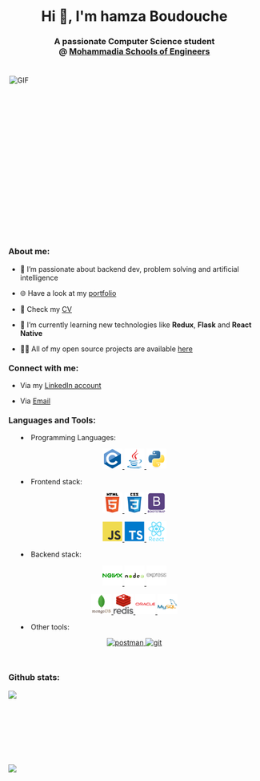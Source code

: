 <h1 align="center">Hi 👋, I'm hamza Boudouche</h1>
<h3 align="center">A passionate Computer Science student <br> @ <a href="https://www.emi.ac.ma/">Mohammadia Schools of Engineers</a></h3>
<h1></h1>
<img align="center" alt="GIF" src="https://cdn.dribbble.com/users/1059583/screenshots/4171367/coding-freak.gif" width="500" height="320" style="  display: block; margin-left: auto;margin-right: auto;"/>

<h3 align="left" style="margin-top: 20px;">About me:</h3>

- 🔭 I’m passionate about backend dev, problem solving and artificial intelligence

- 🌐 Have a look at my [portfolio](https://hboudouche.netlify.com)

- 📄 Check my [CV](https://drive.google.com/file/d/1DWyT5YOb0F-x8tNrgyHzrWehpgdsMTlV/view?usp=sharing)

- 🌱 I’m currently learning new technologies like **Redux**, **Flask** and **React Native**

- 👨‍💻 All of my open source projects are available [here](https://github.com/hamza-boudouche?tab=repositories)

<h3 align="left" style="margin-top: 20px;">Connect with me:</h3>

- Via my [LinkedIn account](https://www.linkedin.com/in/hamza-boudouche-052b53167/)

- Via <a href = "mailto: boudouche.hamza.11@gmail.com">Email</a>

<h3 align="left" style="margin-top: 20px;">Languages and Tools:</h3>
<p >
	<li style="margin-left: 25px;"> Programming Languages: </li>
  <p align="center">
      	<a href="https://www.cprogramming.com/" target="_blank"> <img src="https://raw.githubusercontent.com/devicons/devicon/master/icons/c/c-original.svg" alt="c" width="40" height="40"/> </a>
      	<a href="https://www.java.com" target="_blank"> <img src="https://raw.githubusercontent.com/devicons/devicon/master/icons/java/java-original.svg" alt="java" width="40" height="40"/> </a>
      	<a href="https://www.python.org" target="_blank"> <img src="https://raw.githubusercontent.com/devicons/devicon/master/icons/python/python-original.svg" alt="python" width="40" height="40"/> </a>
      </p>
			<li style="margin-left: 25px;"> Frontend stack: </li>
      <p align="center">
      	<a href="https://www.w3.org/html/" target="_blank"> <img src="https://raw.githubusercontent.com/devicons/devicon/master/icons/html5/html5-original-wordmark.svg" alt="html5" width="40" height="40"/> </a>
      	<a href="https://www.w3schools.com/css/" target="_blank"> <img src="https://raw.githubusercontent.com/devicons/devicon/master/icons/css3/css3-original-wordmark.svg" alt="css3" width="40" height="40"/> </a>
      	 <a href="https://getbootstrap.com" target="_blank"> <img src="https://raw.githubusercontent.com/devicons/devicon/master/icons/bootstrap/bootstrap-plain-wordmark.svg" alt="bootstrap" width="40" height="40"/> </a>
      <p align="center">
      <a href="https://developer.mozilla.org/en-US/docs/Web/JavaScript" target="_blank"> <img src="https://raw.githubusercontent.com/devicons/devicon/master/icons/javascript/javascript-original.svg" alt="javascript" width="40" height="40"/> </a>
      	 <a href="https://www.typescriptlang.org/" target="_blank"> <img src="https://raw.githubusercontent.com/devicons/devicon/master/icons/typescript/typescript-original.svg" alt="typescript" width="40" height="40"/> </a>
      	 <a href="https://reactjs.org/" target="_blank"> <img src="https://raw.githubusercontent.com/devicons/devicon/master/icons/react/react-original-wordmark.svg" alt="react" width="40" height="40"/> </a>
  <li style="margin-left: 25px;"> Backend stack: </li>    
			<p align="center">
      	  <a href="https://www.nginx.com" target="_blank"> <img src="https://raw.githubusercontent.com/devicons/devicon/master/icons/nginx/nginx-original.svg" alt="nginx" width="40" height="40"/> </a> <a href="https://nodejs.org" target="_blank"> <img src="https://raw.githubusercontent.com/devicons/devicon/master/icons/nodejs/nodejs-original-wordmark.svg" alt="nodejs" width="40" height="40"/> </a>
					<a href="https://expressjs.com" target="_blank"> <img src="https://raw.githubusercontent.com/devicons/devicon/master/icons/express/express-original-wordmark.svg" alt="express" width="40" height="40"/> </a>
					<p align="center">
					 <a href="https://www.mongodb.com/" target="_blank"> <img src="https://raw.githubusercontent.com/devicons/devicon/master/icons/mongodb/mongodb-original-wordmark.svg" alt="mongodb" width="40" height="40"/> </a> 
					<a href="https://redis.io" target="_blank"> <img src="https://raw.githubusercontent.com/devicons/devicon/master/icons/redis/redis-original-wordmark.svg" alt="redis" width="40" height="40"/> </a>
					<a href="https://www.oracle.com/" target="_blank"> <img src="https://raw.githubusercontent.com/devicons/devicon/master/icons/oracle/oracle-original.svg" alt="oracle" width="40" height="40"/> </a>
      	<a href="https://www.mysql.com/" target="_blank"> <img src="https://raw.githubusercontent.com/devicons/devicon/master/icons/mysql/mysql-original-wordmark.svg" alt="mysql" width="40" height="40"/> </a>
	<li style="margin-left: 25px;"> Other tools: </li>  
			<p align="center">
			<a href="https://postman.com" target="_blank"> <img src="https://www.vectorlogo.zone/logos/getpostman/getpostman-icon.svg" alt="postman" width="40" height="40"/> </a>  
      	<a href="https://git-scm.com/" target="_blank"> <img src="https://www.vectorlogo.zone/logos/git-scm/git-scm-icon.svg" alt="git" width="40" height="40"/> </a>
      </p>
  </p>
  <br>
	<h3 align="left" style="margin-top: 20px;">Github stats:</h3>
  <a href="#"><img height="137.3px" src="https://github-readme-stats.vercel.app/api?username=hamza-boudouche&count_private=true&show_icons=true" style="  display: block; margin-left: auto;margin-right: auto; margin-top:10px"/><img height="137.3px" src="https://github-readme-stats.vercel.app/api/top-langs/?username=hamza-boudouche&hide=html&hide_title=true&hide_border=true&layout=compact&langs_count=7&exclude_repo=comp426&text_color=000&icon_color=ffftheme=onedark" style="  display: block; margin-left: auto;margin-right: auto; margin-top:10px"/></a>
